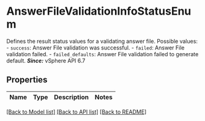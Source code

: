 # AnswerFileValidationInfoStatusEnum

Defines the result status values for a validating answer file.  Possible values: - `success`: Answer File validation was successful. - `failed`: Answer File validation failed. - `failed_defaults`: Answer File validation failed to generate default.    ***Since:*** vSphere API 6.7 

## Properties
Name | Type | Description | Notes
------------ | ------------- | ------------- | -------------

[[Back to Model list]](../README.md#documentation-for-models) [[Back to API list]](../README.md#documentation-for-api-endpoints) [[Back to README]](../README.md)


